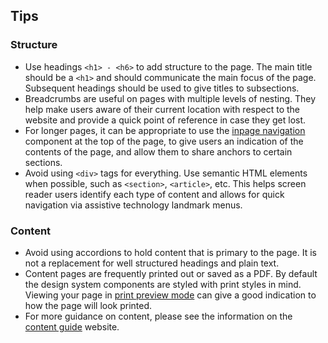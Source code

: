 ## Tips

### Structure

- Use headings `<h1> - <h6>` to add structure to the page. The main title should be a `<h1>` and should communicate the main focus of the page. Subsequent headings should be used to give titles to subsections. 
- Breadcrumbs are useful on pages with multiple levels of nesting. They help make users aware of their current location with respect to the website and provide a quick point of reference in case they get lost.
- For longer pages, it can be appropriate to use the [inpage navigation](../../components/inpage-nav/) component at the top of the page, to give users an indication of the contents of the page, and allow them to share anchors to certain sections.
- Avoid using `<div>` tags for everything. Use semantic HTML elements when possible, such as `<section>`, `<article>`, etc. This helps screen reader users identify each type of content and allows for quick navigation via assistive technology landmark menus.

### Content

- Avoid using accordions to hold content that is primary to the page. It is not a replacement for well structured headings and plain text.
- Content pages are frequently printed out or saved as a PDF. By default the design system components are styled with print styles in mind. Viewing your page in [print preview mode](https://developers.google.com/web/tools/chrome-devtools/css/print-preview) can give a good indication to how the page will look printed. 
- For more guidance on content, please see the information on the [content guide](https://guides.service.gov.au/content-guide/) website.

